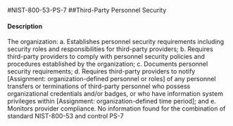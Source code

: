 #NIST-800-53-PS-7
##Third-Party Personnel Security
#### Description
The organization:
  a.  Establishes personnel security requirements including security roles and responsibilities for third-party providers;
  b.  Requires third-party providers to comply with personnel security policies and procedures established by the organization;
  c.  Documents personnel security requirements;
  d.  Requires third-party providers to notify [Assignment: organization-defined personnel or roles] of any personnel transfers or terminations of third-party personnel who possess organizational credentials and/or badges, or who have information system privileges within [Assignment: organization-defined time period]; and
  e.  Monitors provider compliance.
No information found for the combination of standard NIST-800-53 and control PS-7
